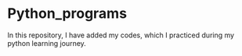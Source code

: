 # Python_programs
In this repository, I have added my codes, which I practiced during my python learning journey.
